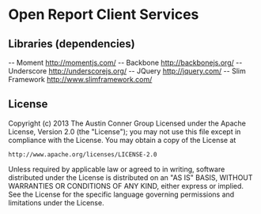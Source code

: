 # Open Report Client Services


## Libraries (dependencies)
 -- Moment http://momentjs.com/
 -- Backbone http://backbonejs.org/
 -- Underscore http://underscorejs.org/
 -- JQuery http://jquery.com/
 -- Slim Framework http://www.slimframework.com/
 


## License
Copyright (c) 2013 The Austin Conner Group
Licensed under the Apache License, Version 2.0 (the "License");
you may not use this file except in compliance with the License.
You may obtain a copy of the License at

    http://www.apache.org/licenses/LICENSE-2.0

Unless required by applicable law or agreed to in writing, software
distributed under the License is distributed on an "AS IS" BASIS,
WITHOUT WARRANTIES OR CONDITIONS OF ANY KIND, either express or implied.
See the License for the specific language governing permissions and
limitations under the License.
